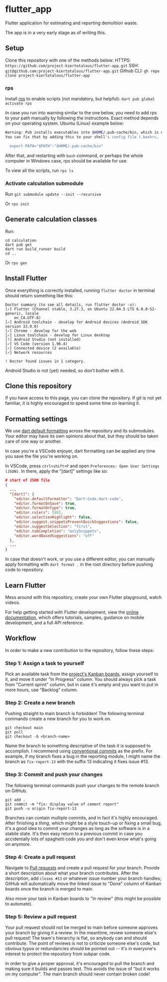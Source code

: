 # flutter_app

Flutter application for estimating and reporting demolition waste.

The app is in a very early stage as of writing this.

## Setup

Clone this repository with one of the methods below:
HTTPS: `https://github.com/project-kiertotalous/flutter-app.git`
SSH: `git@github.com:project-kiertotalous/flutter-app.git`
Github CLI: `gh repo clone project-kiertotalous/flutter-app`

### rps

Install [rps](https://pub.dev/packages/rps) to enable scripts (not mandatory, but helpful):
`dart pub global activate rps`

In case you run into warning similar to the one below, you need to add rps to your path manually by following the instructions. Exact method depends on your operating system. Ubuntu (Linux) example below:

```bash
Warning: Pub installs executables into $HOME/.pub-cache/bin, which is not on your path.
You can fix that by adding this to your shell's config file (.bashrc, .bash_profile, .zshrc etc.):

  export PATH="$PATH":"$HOME/.pub-cache/bin"
```

After that, and restarting with `bash` command, or perhaps the whole computer in Windows case, rps should be available for use.

To view all the scripts, run `rps ls`

### Activate calculation submodule

Run `git submodule update --init --recursive`

Or `rps init`

## Generate calculation classes

Run:

```shell
cd calculation
dart pub get
dart run build_runner build
cd ..
```

Or `rps gen`

## Install Flutter

Once everything is correctly installed, running `flutter doctor` in terminal should return something like this:

```
Doctor summary (to see all details, run flutter doctor -v):
[✓] Flutter (Channel stable, 3.27.3, on Ubuntu 22.04.5 LTS 6.8.0-52-generic, locale
    en_CA.UTF-8)
[✓] Android toolchain - develop for Android devices (Android SDK version 33.0.0)
[✓] Chrome - develop for the web
[✓] Linux toolchain - develop for Linux desktop
[!] Android Studio (not installed)
[✓] VS Code (version 1.96.4)
[✓] Connected device (2 available)
[✓] Network resources

! Doctor found issues in 1 category.
```

Android Studio is not (yet) needed, so don't bother with it.

## Clone this repository

If you have access to this page, you can clone the repository. If git is not yet familiar, it is highly encouraged to spend some time on learning it.

## Formatting settings

We use [dart default formatting](https://dart.dev/tools/dart-format) across the repository and its submodules. Your editor may have its own opinions about that, but they should be taken care of one way or another.

In case you're a VSCode enjoyer, dart formatting can be applied any time you save the file you're working on.

In VSCode, press `ctrl+shift+P` and open `Preferences: Open User Settings (JSON)`. In there, apply the "[dart]" settings like so:

```JSON
# start of JSON file
{
  ...
  "[dart]": {
    "editor.defaultFormatter": "Dart-Code.dart-code",
    "editor.formatOnSave": true,
    "editor.formatOnType": true,
    "editor.rulers": [80],
    "editor.selectionHighlight": false,
    "editor.suggest.snippetsPreventQuickSuggestions": false,
    "editor.suggestSelection": "first",
    "editor.tabCompletion": "onlySnippets",
    "editor.wordBasedSuggestions": "off"
  },
  ...
}
```

In case that doesn't work, or you use a different editor, you can manually apply formatting with `dart format .` in the root directory before pushing code to repository.

## Learn Flutter

Mess around with this repository, create your own Flutter playground, watch videos.

For help getting started with Flutter development, view the
[online documentation](https://docs.flutter.dev), which offers tutorials,
samples, guidance on mobile development, and a full API reference.

## Workflow

In order to make a new contribution to the repository, follow these steps:

### Step 1: Assign a task to yourself

Pick an available task from the [project's Kanban boards](https://github.com/orgs/project-kiertotalous/projects/1), assign yourself to it, and move it under "In Progress" column. You should always pick a task from "Current sprint" column, but in case it's empty and you want to put in more hours, use "Backlog" column.

### Step 2: Create a new branch

Pushing straight to main branch is forbidden! The following terminal commands create a new branch for you to work on.

```shell
git checkout main
git pull
git checkout -b <branch-name>
```

Name the branch to something descriptive of the task it is supposed to accomplish. I recommend using [conventional commits](https://www.conventionalcommits.org/en/v1.0.0/#summary) as the prefix. For example, if my branch fixes a bug in the reporting module, I might name the branch as `fix-report-13` with the suffix 13 indicating it fixes issue #13.

### Step 3: Commit and push your changes

The following terminal commands push your changes to the remote branch on GitHub.

```shell
git add .
git commit -m "fix: display value of cement report"
git push -u origin fix-report-13
```

Branches can contain multiple commits, and in fact it's highly encouraged. After finishing a _thing_, which might be a style touch-up or fixing a small bug, it's a good idea to commit your changes as long as the software is in a stabile state. It's then easy return to a previous commit in case you accidentally lots of spaghetti code you and don't even know what's going on anymore.

### Step 4: Create a pull request

Navigate to [Pull requests](https://github.com/project-kiertotalous/flutter-app/pulls) and create a pull request for your branch. Provide a short description about what your branch contributes. After the description, add `closes #13` or whatever issue number your branch handles; GitHub will automatically move the linked issue to "Done" column of Kanban boards once the branch is merged to main.

Also move your task in Kanban boards to "In review" (this might be possible to automate).

### Step 5: Review a pull request

Your pull request should not be merged to main before someone approves your branch by giving it a review. In the meantime, review someone else's pull request! The team's hierarchy is flat, so anybody can and should contribute. The point of reviews is not to criticize someone else's code, but obvious typos or redundancies should be pointed out -- it's in everyone's interest to protect the repository from subpar code.

In order to give a proper approval, it's encouraged to pull the branch and making sure it builds and passes test. This avoids the issue of "but it works on my computer". The main branch should never contain broken code!
